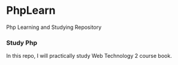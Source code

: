 # PhpLearn
Php Learning and Studying Repository
<h3>Study Php</h3>
In this repo, I will practically study Web Technology 2 course book.
